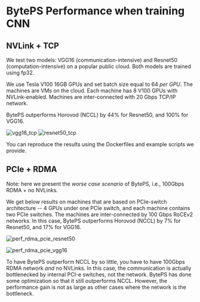 # BytePS Performance when training CNN

## NVLink + TCP

We test two models: VGG16 (communication-intensive) and Resnet50 (computation-intensive) on a popular public cloud. Both models are trained using fp32.

We use Tesla V100 16GB GPUs and set batch size equal to 64 *per GPU*. The machines are VMs on the cloud. Each machine has 8 V100 GPUs with NVLink-enabled. Machines are inter-connected with 20 Gbps TCP/IP network.

BytePS outperforms Horovod (NCCL) by 44% for Resnet50, and 100% for VGG16.

![vgg16_tcp](https://user-images.githubusercontent.com/13852819/69873424-41e37500-12f3-11ea-93b8-705215e3e901.png)
![resnet50_tcp](https://user-images.githubusercontent.com/13852819/69873419-40b24800-12f3-11ea-9ff3-0f11347c089e.png)

You can reproduce the results using the Dockerfiles and example scripts we provide.

## PCIe + RDMA

Note: here we present the *worse case scenario* of BytePS, i.e., 100Gbps RDMA + no NVLinks. 

We get below results on machines that are based on PCIe-switch architecture -- 4 GPUs under one PCIe switch, and each machine contains two PCIe switches.
The machines are inter-connected by 100 Gbps RoCEv2 networks.
In this case, BytePS outperforms Horovod (NCCL) by 7% for Resnet50, and 17% for VGG16. 

![perf_rdma_pcie_resnet50](https://user-images.githubusercontent.com/13852819/68925125-57b64d80-07bd-11ea-9f72-d108cf4294ad.png)

![perf_rdma_pcie_vgg16](https://user-images.githubusercontent.com/13852819/68925175-70befe80-07bd-11ea-98d6-ca7df3670bbd.png)


To have BytePS outperform NCCL by so little, you have to have 100Gbps RDMA network *and* no NVLinks. In this case, the communication is actually bottlenecked by internal PCI-e switches, not the network. BytePS has done some optimization so that it still outperforms NCCL. However, the performance gain is not as large as other cases where the network is the bottleneck.
